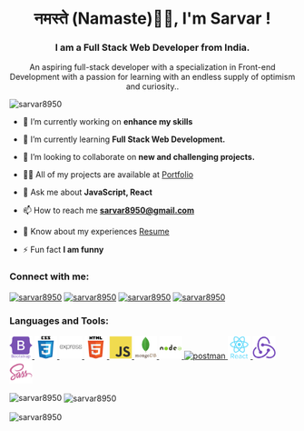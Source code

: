 <h1 align="center">नमस्ते (Namaste)🙏🏻, I'm Sarvar !</h1>
<h3 align="center">I am a Full Stack Web Developer from India.</h3>
<p align="center">An aspiring full-stack developer with a specialization in Front-end Development with a passion for learning with an endless supply of optimism and curiosity..</p>


<p align="left"> <img src="https://komarev.com/ghpvc/?username=sarvar8950&label=Profile%20views&color=0e75b6&style=flat" alt="sarvar8950" /> </p>

- 🔭 I’m currently working on **enhance my skills**

- 🌱 I’m currently learning **Full Stack Web Development.**

- 👯 I’m looking to collaborate on **new and challenging projects.**

- 👨‍💻 All of my projects are available at <a href="https://sarvar8950.github.io/sarvar_portfolio.github.io/" target="blank">Portfolio</a> 
<!-- - [https://sarvar8950.github.io/sarvar_portfolio.github.io/](https://sarvar8950.github.io/sarvar_portfolio.github.io/) -->

- 💬 Ask me about **JavaScript, React**

- 📫 How to reach me **sarvar8950@gmail.com**

- 📄 Know about my experiences <a href="https://drive.google.com/file/d/1Hrnf5Je5Q49AhetrRWHZRG_PduSpD3ez/view?usp=sharing" target="blank">Resume</a> 
<!-- - [https://drive.google.com/file/d/1Hrnf5Je5Q49AhetrRWHZRG_PduSpD3ez/view?usp=sharing](https://drive.google.com/file/d/1Hrnf5Je5Q49AhetrRWHZRG_PduSpD3ez/view?usp=sharing) -->

- ⚡ Fun fact **I am funny**

<h3 align="left">Connect with me:</h3>
<p align="left">
<a href="https://twitter.com/sarvar8950" target="blank"><img align="center" src="https://raw.githubusercontent.com/rahuldkjain/github-profile-readme-generator/master/src/images/icons/Social/twitter.svg" alt="sarvar8950" height="30" width="40" /></a>
<a href="https://linkedin.com/in/sarvar8950" target="blank"><img align="center" src="https://raw.githubusercontent.com/rahuldkjain/github-profile-readme-generator/master/src/images/icons/Social/linked-in-alt.svg" alt="sarvar8950" height="30" width="40" /></a>
<a href="https://www.hackerrank.com/sarvar8950" target="blank"><img align="center" src="https://raw.githubusercontent.com/rahuldkjain/github-profile-readme-generator/master/src/images/icons/Social/hackerrank.svg" alt="sarvar8950" height="30" width="40" /></a>
<a href="https://www.leetcode.com/sarvar8950" target="blank"><img align="center" src="https://raw.githubusercontent.com/rahuldkjain/github-profile-readme-generator/master/src/images/icons/Social/leet-code.svg" alt="sarvar8950" height="30" width="40" /></a>
</p>

<h3 align="left">Languages and Tools:</h3>
<p align="left"> <a href="https://getbootstrap.com" target="_blank" rel="noreferrer"> <img src="https://raw.githubusercontent.com/devicons/devicon/master/icons/bootstrap/bootstrap-plain-wordmark.svg" alt="bootstrap" width="40" height="40"/> </a> <a href="https://www.w3schools.com/css/" target="_blank" rel="noreferrer"> <img src="https://raw.githubusercontent.com/devicons/devicon/master/icons/css3/css3-original-wordmark.svg" alt="css3" width="40" height="40"/> </a> <a href="https://expressjs.com" target="_blank" rel="noreferrer"> <img src="https://raw.githubusercontent.com/devicons/devicon/master/icons/express/express-original-wordmark.svg" alt="express" width="40" height="40"/> </a> <a href="https://www.w3.org/html/" target="_blank" rel="noreferrer"> <img src="https://raw.githubusercontent.com/devicons/devicon/master/icons/html5/html5-original-wordmark.svg" alt="html5" width="40" height="40"/> </a> <a href="https://developer.mozilla.org/en-US/docs/Web/JavaScript" target="_blank" rel="noreferrer"> <img src="https://raw.githubusercontent.com/devicons/devicon/master/icons/javascript/javascript-original.svg" alt="javascript" width="40" height="40"/> </a> <a href="https://www.mongodb.com/" target="_blank" rel="noreferrer"> <img src="https://raw.githubusercontent.com/devicons/devicon/master/icons/mongodb/mongodb-original-wordmark.svg" alt="mongodb" width="40" height="40"/> </a> <a href="https://nodejs.org" target="_blank" rel="noreferrer"> <img src="https://raw.githubusercontent.com/devicons/devicon/master/icons/nodejs/nodejs-original-wordmark.svg" alt="nodejs" width="40" height="40"/> </a> <a href="https://postman.com" target="_blank" rel="noreferrer"> <img src="https://www.vectorlogo.zone/logos/getpostman/getpostman-icon.svg" alt="postman" width="40" height="40"/> </a> <a href="https://reactjs.org/" target="_blank" rel="noreferrer"> <img src="https://raw.githubusercontent.com/devicons/devicon/master/icons/react/react-original-wordmark.svg" alt="react" width="40" height="40"/> </a> <a href="https://redux.js.org" target="_blank" rel="noreferrer"> <img src="https://raw.githubusercontent.com/devicons/devicon/master/icons/redux/redux-original.svg" alt="redux" width="40" height="40"/> </a> <a href="https://sass-lang.com" target="_blank" rel="noreferrer"> <img src="https://raw.githubusercontent.com/devicons/devicon/master/icons/sass/sass-original.svg" alt="sass" width="40" height="40"/> </a> </p>

<p><img align="left" src="https://github-readme-stats.vercel.app/api/top-langs?username=sarvar8950&show_icons=true&locale=en&layout=compact" alt="sarvar8950" /></p>

<p>&nbsp;<img align="center" src="https://github-readme-stats.vercel.app/api?username=sarvar8950&show_icons=true&locale=en" alt="sarvar8950" /></p>

<p><img align="center" src="https://github-readme-streak-stats.herokuapp.com/?user=sarvar8950&" alt="sarvar8950" /></p>

<!-- # Hi there I'm Sarvar 👋

## Pursuing graduation in Public Administration at Maharshi Dayanand University Rohtak 
 
## Also Enrolled in Full Stack Web Development Course at Masai School
 

- 🔭 I’m currently working on enhance my skills.
- 🌱 I’m currently learning Full Stack Web Development.
- 👯 I’m looking to collaborate on new and challenging projects.
- 🤔 I’m looking for help with 
- 💬 Ask me about Front End Development.
- 📫 How to reach me: Portfolio :- https://sarvar8950.github.io/sarvar_portfolio.github.io/
- 😄 Pronouns: He/His -->
<!-- - ⚡ Fun fact:  -->
